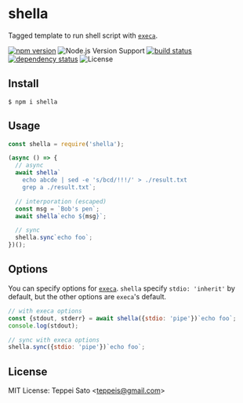 # shella

Tagged template to run shell script with [`execa`](https://github.com/sindresorhus/execa).

[![npm version][npm-image]][npm-url]
![Node.js Version Support][node-version]
[![build status][circleci-image]][circleci-url]
[![dependency status][deps-image]][deps-url]
![License][license]

## Install

```console
$ npm i shella
```

## Usage

```js
const shella = require('shella');

(async () => {
  // async
  await shella`
    echo abcde | sed -e 's/bcd/!!!/' > ./result.txt
    grep a ./result.txt`;

  // interporation (escaped)
  const msg = `Bob's pen`;
  await shella`echo ${msg}`;

  // sync
  shella.sync`echo foo`;
})();
```

## Options

You can specify options for [`execa`](https://github.com/sindresorhus/execa).
`shella` specify `stdio: 'inherit'` by default, but the other options are `execa`'s default.

```js
// with execa options
const {stdout, stderr} = await shella({stdio: 'pipe'})`echo foo`;
console.log(stdout);

// sync with execa options
shella.sync({stdio: 'pipe'})`echo foo`;
```

## License

MIT License: Teppei Sato &lt;teppeis@gmail.com&gt;

[npm-image]: https://img.shields.io/npm/v/shella.svg
[npm-url]: https://npmjs.org/package/shella
[npm-downloads-image]: https://img.shields.io/npm/dm/shella.svg
[deps-image]: https://img.shields.io/david/teppeis/shella.svg
[deps-url]: https://david-dm.org/teppeis/shella
[node-version]: https://img.shields.io/badge/Node.js%20support-v8,v10,v11-brightgreen.svg
[license]: https://img.shields.io/npm/l/shella.svg
[circleci-image]: https://circleci.com/gh/teppeis/shella.svg?style=shield
[circleci-url]: https://circleci.com/gh/teppeis/shella
